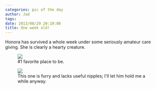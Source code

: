 ```yaml
---
categories: pic of the day
author: Jad
tags: 
date: 2013/08/29 20:10:00
title: One week old!
---
```


Honora has survived a whole week under some seriously amateur care giving.  She is clearly a hearty creature.

<figure>
<img src="/img/img_2171_medium.jpg" />
<figcaption>#1 favorite place to be.</figcaption>
</figure>

<figure>
<img src="/img/img_2198_medium.jpg" />
<figcaption>This one is furry and lacks useful nipples; I'll let him hold me a while anyway.</figcaption>
</figure>

